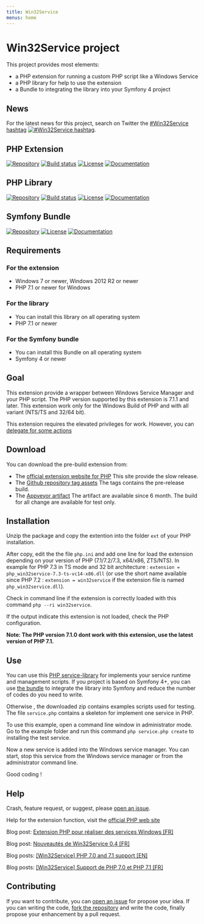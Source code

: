 ```yaml
---
title: Win32Service
menus: home
---
```


# Win32Service project

This project provides most elements:
* a PHP extension for running a custom PHP script like a Windows Service
* a PHP library for help to use the extension
* a Bundle to integrating the library into your Symfony 4 project

## News

For the latest news for this project, search on Twitter the [#Win32Service hashtag](https://twitter.com/hashtag/Win32Service) [![#Win32Service hashtag](https://img.shields.io/twitter/url/https/github.com/win32service/win32service.svg?style=social)](https://twitter.com/hashtag/Win32Service).

## PHP Extension

[![Repository](https://img.shields.io/badge/GitHub-win32service%2Fwin32service-blue.svg)](https://github.com/win32service/win32service)
[![Build status](https://ci.appveyor.com/api/projects/status/7wqljie1knsrtfkh/branch/v0.4.x?svg=true)](https://ci.appveyor.com/project/macintoshplus/win32service/branch/v0.4.x)
[![License](https://img.shields.io/badge/license-PHP_License-blue.svg)](http://www.php.net/license/3_01.txt)
[![Documentation](https://img.shields.io/badge/manual-win32service-blue.svg)](http://php.net/manual/en/book.win32service.php)

## PHP Library

[![Repository](https://img.shields.io/badge/GitHub-win32service%2Fservice--library-blue.svg)](https://github.com/win32service/service-library)
[![Build status](https://ci.appveyor.com/api/projects/status/nm8kqrbokv49mckk?svg=true)](https://ci.appveyor.com/project/macintoshplus/win32servicelib)
[![License](https://img.shields.io/packagist/l/win32service/service-library.svg)](https://github.com/win32service/service-library/blob/master/LICENSE)
[![Documentation](https://img.shields.io/badge/manual-service_library-blue.svg)](https://win32service.github.io/service_library.html)

## Symfony Bundle

[![Repository](https://img.shields.io/badge/GitHub-win32service%2FWin32ServiceBundle-blue.svg)](https://github.com/win32service/Win32ServiceBundle)
[![License](https://img.shields.io/packagist/l/win32service/service-library.svg)](https://github.com/win32service/Win32ServiceBundle/blob/master/LICENSE)
[![Documentation](https://img.shields.io/badge/manual-bundle-blue.svg)](https://win32service.github.io/bundle.html)

## Requirements

### For the extension

* Windows 7 or newer, Windows 2012 R2 or newer
* PHP 7.1 or newer for Windows

### For the library

* You can install this library on all operating system
* PHP 7.1 or newer

### For the Symfony bundle

* You can install this Bundle on all operating system
* Symfony 4 or newer

## Goal

This extension provide a wrapper between Windows Service Manager and your PHP script. The PHP version supported by this extension is 7.1.1 and later.
This extension work only for the Windows Build of PHP and with all variant (NTS/TS and 32/64 bit).

This extension requires the elevated privileges for work. However, you can [delegate for some actions](less_admin.md)

## Download

You can download the pre-build extension from:

* The [official extension website for PHP](http://pecl.php.net/package/win32service) This site provide the slow release.
* The [Github repository tag assets](https://github.com/win32service/win32service/releases) The tags contains the pre-release build.
* The [Appveyor artifact](https://ci.appveyor.com/project/macintoshplus/win32service) The artifact are available since 6 month. The build for all change are available for test only.


## Installation

Unzip the package and copy the extention into the folder `ext` of your PHP installation.

After copy, edit the the file `php.ini` and add one line for load the extension depending on your version of PHP (7.1/7.2/7.3, x64/x86, ZTS/NTS). In example for PHP 7.3 in TS mode and 32 bit architecture : `extension = php_win32service-7.3-ts-vc14-x86.dll` (or use the short name available since PHP 7.2 : `extension = win32service` if the extension file is named `php_win32service.dll`).

Check in command line if the extension is correctly loaded with this command `php --ri win32service`.

If the output indicate this extension is not loaded, check the PHP configuration.

__Note: The PHP version 7.1.0 dont work with this extension, use the latest version of PHP 7.1.__

## Use

You can use this [PHP service-library](https://github.com/win32service/service-library) for implements your service runtime and management scripts.
If you project is based on Symfony 4+, you can use [the bundle](https://github.com/win32service/Win32ServiceBundle) to integrate the library into Symfony and reduce the number of codes do you need to write.

Otherwise , the downloaded zip contains examples scripts used for testing. The file `service.php` contains a skeleton for implement one service in PHP.

To use this example, open a command line window in administrator mode. Go to the example folder and run this command `php service.php create` to installing the test service.

Now a new service is added into the Windows service manager. You can start, stop this service from the Windows service manager or from the administrator command line.

Good coding !

## Help

Crash, feature request, or suggest, please [open an issue](https://github.com/win32service/win32service/issues).

Help for the extension function, visit the [official PHP web site](http://php.net/manual/en/book.win32service.php)

Blog post: [Extension PHP pour réaliser des services Windows [FR]](https://nahan.fr/extension-php-pour-realiser-des-services-windows/)

Blog post: [Nouveautés de Win32Service 0.4 [FR]](https://nahan.fr/nouveautes-de-win32service-0-4/)

Blog posts: [[Win32Service] PHP 7.0 and 7.1 support [EN]](https://nahan.fr/win32service-php-7-0-and-7-1-support/)

Blog posts: [[Win32Service] Support de PHP 7.0 et PHP 7.1 [FR]](https://nahan.fr/win32service-support-de-php-7-0-et-php-7-1/)

## Contributing

If you want to contribute, you can [open an issue](https://github.com/win32service/win32service/issues) for propose your idea. If you can writing the code, [fork the repository](https://github.com/win32service/win32service) and write the code, finally propose your enhancement by a pull request.

